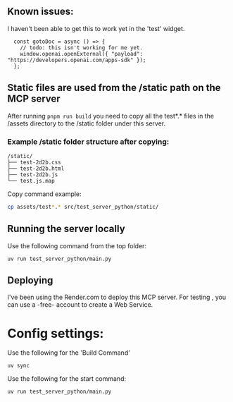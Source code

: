 ## Known issues:
I haven't been able to get this to work yet in the 'test' widget.
```
  const gotoDoc = async () => {
    // todo: this isn't working for me yet.
    window.openai.openExternal({ "payload": "https://developers.openai.com/apps-sdk" });
  };
```

## Static files are used from the /static path on the MCP server

After running ```pnpm run build``` you need to copy all the test*.* files in the /assets directory to the /static folder under this server.

### Example /static folder structure after copying:

```
/static/
├── test-2d2b.css
├── test-2d2b.html
├── test-2d2b.js
└── test.js.map
```

Copy command example:
```bash
cp assets/test*.* src/test_server_python/static/
```

## Running the server locally

Use the following command from the top folder:
```
uv run test_server_python/main.py
```

## Deploying

I've been using the Render.com to deploy this MCP server. For testing , you can use a -free- account to create a Web Service.

# Config settings:

Use the following for the 'Build Command'
```
uv sync
```

Use the following for the start command:
```
uv run test_server_python/main.py
```
